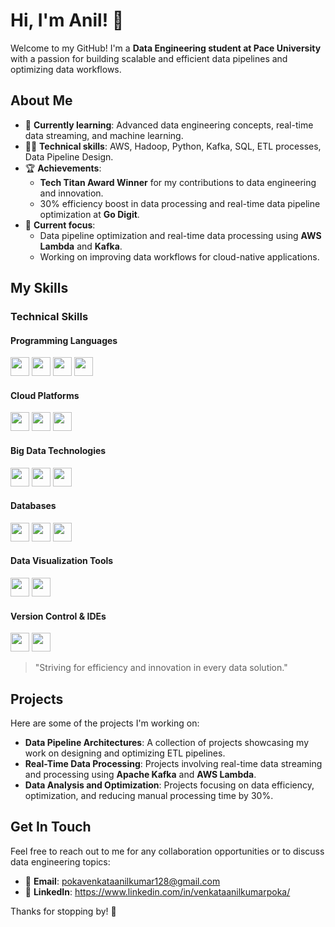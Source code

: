 # Hi, I'm Anil! 👋

Welcome to my GitHub! I'm a **Data Engineering student at Pace University** with a passion for building scalable and efficient data pipelines and optimizing data workflows. 

## About Me

- 🌱 **Currently learning**: Advanced data engineering concepts, real-time data streaming, and machine learning.
- 👨‍💻 **Technical skills**: AWS, Hadoop, Python, Kafka, SQL, ETL processes, Data Pipeline Design.
- 🏆 **Achievements**: 
  - **Tech Titan Award Winner** for my contributions to data engineering and innovation.
  - 30% efficiency boost in data processing and real-time data pipeline optimization at **Go Digit**.
- 🚀 **Current focus**: 
  - Data pipeline optimization and real-time data processing using **AWS Lambda** and **Kafka**.
  - Working on improving data workflows for cloud-native applications.

## My Skills


### Technical Skills


#### **Programming Languages**
<img src="https://cdn.jsdelivr.net/gh/devicons/devicon/icons/python/python-plain.svg" width="30" /> <img src="https://cdn.jsdelivr.net/gh/devicons/devicon/icons/java/java-plain.svg" width="30" /> <img src="https://cdn.jsdelivr.net/gh/devicons/devicon/icons/scala/scala-plain.svg" width="30" /> <img src="https://cdn.jsdelivr.net/gh/devicons/devicon/icons/bash/bash-plain.svg" width="30" />  

#### **Cloud Platforms**
<img src="https://github.com/devicons/devicon/tree/v2.16.0/icons/amazonwebservices/amazonwebservices-original.svg" width="30" /> <img src="https://cdn.jsdelivr.net/gh/devicons/devicon/icons/googlecloud/googlecloud-plain.svg" width="30" /> <img src="https://cdn.jsdelivr.net/gh/devicons/devicon/icons/azure/azure-plain.svg" width="30" />  

#### **Big Data Technologies**
<img src="https://cdn.jsdelivr.net/gh/devicons/devicon/icons/hadoop/hadoop-plain.svg" width="30" /> <img src="https://cdn.jsdelivr.net/gh/devicons/devicon/icons/apachehadoop/apachehadoop-plain.svg" width="30" /> <img src="https://cdn.jsdelivr.net/gh/devicons/devicon/icons/kafka/kafka-plain.svg" width="30" />  

#### **Databases**
<img src="https://cdn.jsdelivr.net/gh/devicons/devicon/icons/mysql/mysql-plain.svg" width="30" /> <img src="https://cdn.jsdelivr.net/gh/devicons/devicon/icons/postgresql/postgresql-plain.svg" width="30" /> <img src="https://cdn.jsdelivr.net/gh/devicons/devicon/icons/mongodb/mongodb-plain.svg" width="30" />  

#### **Data Visualization Tools**
<img src="https://cdn.jsdelivr.net/gh/devicons/devicon/icons/powerbi/powerbi-plain.svg" width="30" /> <img src="https://cdn.jsdelivr.net/gh/devicons/devicon/icons/tableau/tableau-plain.svg" width="30" />  

#### **Version Control & IDEs**
<img src="https://cdn.jsdelivr.net/gh/devicons/devicon/icons/git/git-plain.svg" width="30" /> <img src="https://cdn.jsdelivr.net/gh/devicons/devicon/icons/visualstudio/visualstudio-plain.svg" width="30" />  



> "Striving for efficiency and innovation in every data solution."
## Projects

Here are some of the projects I'm working on:

- **Data Pipeline Architectures**: A collection of projects showcasing my work on designing and optimizing ETL pipelines.
- **Real-Time Data Processing**: Projects involving real-time data streaming and processing using **Apache Kafka** and **AWS Lambda**.
- **Data Analysis and Optimization**: Projects focusing on data efficiency, optimization, and reducing manual processing time by 30%.

## Get In Touch

Feel free to reach out to me for any collaboration opportunities or to discuss data engineering topics:

- 📧 **Email**: pokavenkataanilkumar128@gmail.com
- 💼 **LinkedIn**: https://www.linkedin.com/in/venkataanilkumarpoka/

Thanks for stopping by! 🙌
